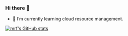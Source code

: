 ### Hi there 👋
- 🌱 I’m currently learning cloud resource management.
 
[![mrf's GitHub stats](https://github-readme-stats.vercel.app/api?username=Ruifmaxx)](https://github.com/anuraghazra/github-readme-stats)



<!--
**Livioni/Livioni** is a ✨ _special_ ✨ repository because its `README.md` (this file) appears on your GitHub profile.

Here are some ideas to get you started:

- 🔭 I’m currently working on ...
- 🌱 I’m currently learning ...
- 👯 I’m looking to collaborate on ...
- 🤔 I’m looking for help with ...
- 💬 Ask me about ...
- 📫 How to reach me: ...
- 😄 Pronouns: ...
- ⚡ Fun fact: ...
-->
